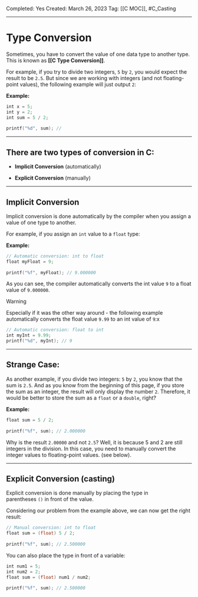 Completed: Yes
Created: March 26, 2023
Tag: [[C MOC]],  #C_Casting

---

# Type Conversion

Sometimes, you have to convert the value of one data type to another type. This is known as **[[C Type Conversion]]**.


For example, if you try to divide two integers, `5` by `2`, you would expect the result to be `2.5`. But since we are working with integers (and not floating-point values), the following example will just output `2`:

**Example:**
```c
int x = 5;  
int y = 2;  
int sum = 5 / 2;  
  
printf("%d", sum); // 
```

---

## There are two types of conversion in C:

-   **Implicit Conversion** (automatically)  
    
-   **Explicit Conversion** (manually)

---

## Implicit Conversion

Implicit conversion is done automatically by the compiler when you assign a value of one type to another.

For example, if you assign an `int` value to a `float` type:

**Example:**
```c
// Automatic conversion: int to float  
float myFloat = 9;  
  
printf("%f", myFloat); // 9.000000
```

As you can see, the compiler automatically converts the int value `9` to a float value of `9.000000`.

>[!warning]
>Especially if it was the other way around - the following example automatically converts the float value `9.99` to an int value of `9`:x
```c
// Automatic conversion: float to int  
int myInt = 9.99;  
printf("%d", myInt); // 9
```  
---
## Strange Case:
As another example, if you divide two integers: `5` by `2`, you know that the sum is `2.5`. And as you know from the beginning of this page, if you store the sum as an integer, the result will only display the number `2`. Therefore, it would be better to store the sum as a `float` or a `double`, right?

**Example:**
```c
float sum = 5 / 2;  
  
printf("%f", sum); // 2.000000

```

Why is the result `2.00000` and not `2.5`? Well, it is because 5 and 2 are still integers in the division. In this case, you need to manually convert the integer values to floating-point values. (see below).

---

## Explicit Conversion (casting)

Explicit conversion is done manually by placing the type in parentheses `()` in front of the value.

Considering our problem from the example above, we can now get the right result:
```c
// Manual conversion: int to float  
float sum = (float) 5 / 2;  
  
printf("%f", sum); // 2.500000
```

You can also place the type in front of a variable:
```c
int num1 = 5;  
int num2 = 2;  
float sum = (float) num1 / num2;  
  
printf("%f", sum); // 2.500000
```